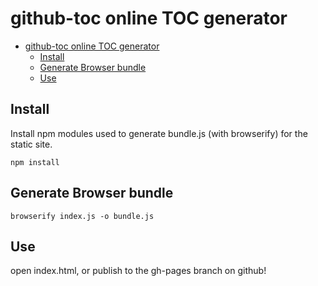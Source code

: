 
# github-toc online TOC generator 

- [github-toc online TOC generator](#github-toc-online-toc-generator)
  * [Install](#install)
  * [Generate Browser bundle](#generate-browser-bundle)
  * [Use](#use)

## Install

Install npm modules used to generate bundle.js (with browserify) for the static site.

```
npm install
```

## Generate Browser bundle

```
browserify index.js -o bundle.js
```

## Use

open index.html, or publish to the gh-pages branch on github!

